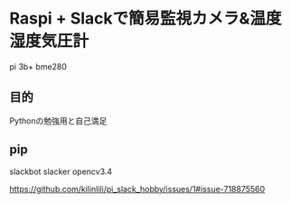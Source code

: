 # Raspi + Slackで簡易監視カメラ&温度湿度気圧計

pi 3b+
bme280

## 目的

Pythonの勉強用と自己満足

## pip

slackbot
slacker
opencv3.4

https://github.com/kilinlili/pi_slack_hobby/issues/1#issue-718875560
